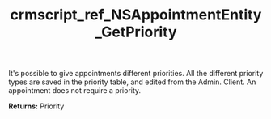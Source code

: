 ﻿---
title: crmscript_ref_NSAppointmentEntity_GetPriority
description: Priority NSAppointmentEntity.GetPriority()
intellisense: NSAppointmentEntity.GetPriority
keywords: NSAppointmentEntity, GetPriority
so.topic: reference
---

It's possible to give appointments different priorities. All the different priority types are saved in the priority table, and edited from the Admin. Client. An appointment does not require a priority.

**Returns:** Priority


